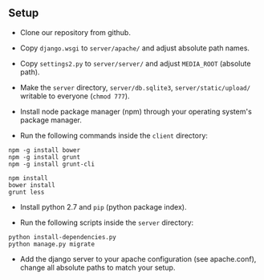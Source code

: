 ## Setup

* Clone our repository from github.

* Copy ```django.wsgi``` to ```server/apache/``` and adjust absolute path names.

* Copy ```settings2.py``` to ```server/server/``` and adjust ```MEDIA_ROOT``` (absolute path).

* Make the ```server``` directory, ```server/db.sqlite3```, ```server/static/upload/``` writable to everyone (```chmod 777```).

* Install node package manager (npm) through your operating system's package manager.

* Run the following commands inside the ```client``` directory:
```
npm -g install bower
npm -g install grunt
npm -g install grunt-cli

npm install
bower install
grunt less
```

* Install python 2.7 and ```pip``` (python package index).

* Run the following scripts inside the ```server``` directory:
```
python install-dependencies.py
python manage.py migrate
```

* Add the django server to your apache configuration (see apache.conf), change all absolute paths to match your setup.